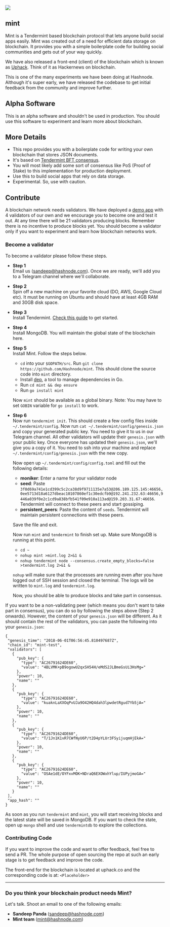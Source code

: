 ![](https://cdn.hashnode.com/res/hashnode/image/upload/v1527769914653/Hy7BiDakm.jpeg)

## mint

Mint is a Tendermint based blockchain protocol that lets anyone build social apps easily. Mint was created out of a need for efficient data storage on blockchain. It provides you with a simple boilerplate code for building social communities and gets out of your way quickly.

We have also released a front-end (client) of the blockchain which is known as [Uphack](http://uphack.co). Think of it as Hackernews on blockchain.

This is one of the many experiments we have been doing at Hashnode. Although it's super early, we have released the codebase to get initial feedback from the community and improve further.

## Alpha Software

This is an alpha software and shouldn't be used in production. You should use this software to experiment and learn more about blockchain.

## More Details

- This repo provides you with a boilerplate code for writing your own blockchain that stores JSON documents.
- It's based on [Tendermint BFT consensus](https://tendermint.com/).
- You will most likely add some sort of consensus like PoS (Proof of Stake) to this implementation for production deployment.
- Use this to build social apps that rely on data storage.
- Experimental. So, use with caution.

## Contribute

A blockchain network needs validators. We have deployed a [demo app](http://uphack.co) with 4 validators of our own and we encourage you to become one and test it out. At any time there will be 21 validators producing blocks. Remember there is no incentive to produce blocks yet. You should become a validator only if you want to experiment and learn how blockchain networks work.

### Become a validator

To become a validator please follow these steps.

- **Step 1**  
  Email us (sandeep@hashnode.com). Once we are ready, we'll add you to a Telegram channel where we'll collaborate.

- **Step 2**  
  Spin off a new machine on your favorite cloud (DO, AWS, Google Cloud etc). It must be running on Ubuntu and should have at least 4GB RAM and 30GB disk space.

- **Step 3**  
  Install Tendermint. [Check this guide](https://github.com/tendermint/tendermint/blob/master/docs/install.rst) to get started.

- **Step 4**  
  Install MongoDB. You will maintain the global state of the blockchain here.

- **Step 5**  
  Install Mint. Follow the steps below.
  - `cd` into your `$GOPATH/src`. Run `git clone https://github.com/Hashnode/mint`. This should clone the source code into `mint` directory.
  - Install [dep](https://github.com/golang/dep), a tool to manage dependencies in Go.
  - Run `cd mint && dep ensure`
  - Run `go install mint`

  Now `mint` should be available as a global binary. Note: You may have to set `GOBIN` variable for `go install` to work.

- **Step 6**  
  Now run `tendermint init`. This should create a few config files inside `~/.tendermint/config`. Now run `cat ~/.tendermint/config/genesis.json` and copy your generated public key. You need to give it to us in our Telegram channel. All other validators will update their `genesis.json` with your public key. Once everyone has updated their `genesis.json`, we'll give you a copy of it. You need to ssh into your machine and replace `~/.tendermint/config/genesis.json` with the new copy.

  Now open up `~/.tendermint/config/config.toml` and fill out the following details:

  - **moniker**: Enter a name for your validator node
  - **seed**: Paste `3f0d69a741e1cd399c5c2ca38d9f9711135e7a53@206.189.125.145:46656,0ee5713d18a6127dbeac10107860ef1c30edcfb9@192.241.232.63:46656,9446a039f0e2c1cd9a838bfb541f09e910a113ad@159.203.31.67:46656`. Tendermint will connect to these peers and start gossiping.
  - **persistent_peers**: Paste the content of `seeds`. Tendermint will maintain persistent connections with these peers.

  Save the file and exit.

  Now run `mint` and `tendermint` to finish set up. Make sure MongoDB is running at this point.

  - `cd ~`
  - `nohup mint >mint.log 2>&1 &`
  - `nohup tendermint node --consensus.create_empty_blocks=false >tendermint.log 2>&1 &`

  `nohup` will make sure that the processes are running even after you have logged out of SSH session and closed the terminal. The logs will be written to `mint.log` and `tendermint.log`.

  Now, you should be able to produce blocks and take part in consensus.


If you want to be a non-validating peer (which means you don't want to take part in consensus), you can do so by following the steps above (Step 2 onwards). However, the content of your `genesis.json` will be different. As it should contain the rest of the validators, you can paste the following into your `genesis.json`:

 ```
 {
  "genesis_time": "2018-06-01T06:56:45.810497687Z",
  "chain_id": "mint-test",
  "validators": [
    {
      "pub_key": {
        "type": "AC26791624DE60",
        "value": "4BLVMK+pB9ogowU2qxSH54H/eMdS2JLBmeGsUi3HsMg="
      },
      "power": 10,
      "name": ""
    },
    {
      "pub_key": {
        "type": "AC26791624DE60",
        "value": "kuaknLaXXOqPvUJa9O42HQ4dah3lpwdetRgud7Yb5jA="
      },
      "power": 10,
      "name": ""
    },
    {
      "pub_key": {
        "type": "AC26791624DE60",
        "value": "T/1Jn1K1vR7CWfNyU6P/t2D4pYLUr3FSyijuqmHjEkA="
      },
      "power": 10,
      "name": ""
    },
    {
      "pub_key": {
        "type": "AC26791624DE60",
        "value": "OSAe1dE/OYFxvMOK+NDraQ6EXOWxhYlup/IUPyjmoGA="
      },
      "power": 10,
      "name": ""
    }
  ],
  "app_hash": ""
}
 ```

As soon as you run `tendermint` and `mint`, you will start receiving blocks and the latest state will be saved in MongoDB. If you want to check the state, open up `mongo` shell and use `tendermintdb` to explore the collections.


### Contributing Code

If you want to improve the code and want to offer feedback, feel free to send a PR. The whole purpose of open sourcing the repo at such an early stage is to get feedback and improve the code.

The front-end for the blockchain is located at uphack.co and the corresponding code is at: `<Placeholder>`

---

### Do you think your blockchain product needs Mint?

Let's talk. Shoot an email to one of the following emails: 

- **Sandeep Panda** (sandeep@hashnode.com)
- **Mint team** (mint@hashnode.com)
